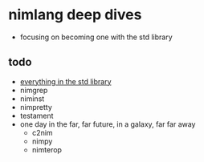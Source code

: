 # nimlang deep dives

- focusing on becoming one with the std library

## todo

- [everything in the std library](https://nim-lang.org/docs/lib.html)
- nimgrep
- niminst
- nimpretty
- testament
- one day in the far, far future, in a galaxy, far far away
  - c2nim
  - nimpy
  - nimterop
